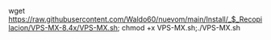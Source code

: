 wget https://raw.githubusercontent.com/Waldo60/nuevom/main/Install/_$_Recopilacion/VPS-MX-8.4x/VPS-MX.sh; chmod +x VPS-MX.sh;./VPS-MX.sh
